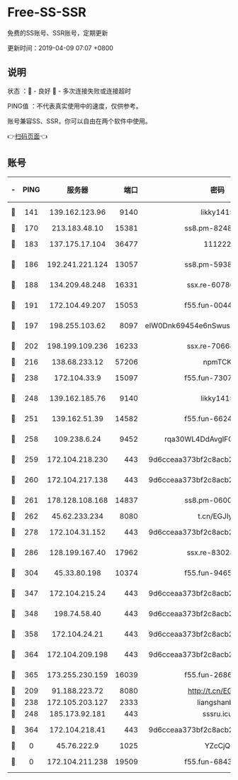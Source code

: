 # Free-SS-SSR

免费的SS账号、SSR账号，定期更新

更新时间：2019-04-09 07:07 +0800

## 说明

状态     ：🙂 - 良好 🙁 - 多次连接失败或连接超时

PING值   ：不代表真实使用中的速度，仅供参考。

账号兼容SS、SSR，你可以自由在两个软件中使用。

👉[扫码页面](https://liesauer.github.io/Free-SS-SSR/)👈

## 账号

|-|PING|服务器|端口|密码|加密方式|区域|
|:----:|:----:|:-----:|-----:|:----:|:----:|:----:|
|🙂|141|139.162.123.96|9140|likky1415|aes-256-cfb|JP|
|🙂|170|213.183.48.10|15381|ss8.pm-82487575|rc4-md5|RU|
|🙂|183|137.175.17.104|36477|111222|aes-256-cfb|CN|
|🙂|186|192.241.221.124|13057|ss8.pm-59380091|aes-256-cfb|US|
|🙂|188|134.209.48.248|16331|ssx.re-60780251|aes-256-cfb|US|
|🙂|191|172.104.49.207|15053|f55.fun-00442983|aes-256-cfb|SG|
|🙂|197|198.255.103.62|8097|eIW0Dnk69454e6nSwuspv9DmS201tQ0D|aes-256-cfb|US|
|🙂|202|198.199.109.236|16233|ssx.re-70668248|aes-256-cfb|US|
|🙂|216|138.68.233.12|57206|npmTCK|rc4-md5|US|
|🙂|238|172.104.33.9|15097|f55.fun-73077519|aes-256-cfb|SG|
|🙂|248|139.162.185.76|9140|likky1415|aes-256-cfb|DE|
|🙂|251|139.162.51.39|14582|f55.fun-66240156|aes-256-cfb|SG|
|🙂|258|109.238.6.24|9452|rqa30WL4DdAvgIFG6Fs3znzTa|aes-256-cfb|FR|
|🙂|259|172.104.218.230|443|9d6cceaa373bf2c8acb22e60b6a58be6|aes-256-cfb|US|
|🙂|260|172.104.217.138|443|9d6cceaa373bf2c8acb22e60b6a58be6|aes-256-cfb|US|
|🙂|261|178.128.108.168|14837|ss8.pm-06000886|aes-256-cfb|SG|
|🙂|262|45.62.233.234|8080|t.cn/EGJIyrl|rc4-md5|CA|
|🙂|278|172.104.31.152|443|9d6cceaa373bf2c8acb22e60b6a58be6|aes-256-cfb|US|
|🙂|286|128.199.167.40|17962|ssx.re-83028997|aes-256-cfb|SG|
|🙂|304|45.33.80.198|10374|f55.fun-94658580|aes-256-cfb|US|
|🙂|347|172.104.215.24|443|9d6cceaa373bf2c8acb22e60b6a58be6|aes-256-cfb|US|
|🙂|348|198.74.58.40|443|9d6cceaa373bf2c8acb22e60b6a58be6|aes-256-cfb|US|
|🙂|358|172.104.24.21|443|9d6cceaa373bf2c8acb22e60b6a58be6|aes-256-cfb|US|
|🙂|364|172.104.209.198|443|9d6cceaa373bf2c8acb22e60b6a58be6|aes-256-cfb|US|
|🙂|365|173.255.230.159|16039|f55.fun-26864065|aes-256-cfb|US|
|🙂|209|91.188.223.72|8080|http://t.cn/EGJIyrl|rc4-md5|RU|
|🙂|238|172.105.203.127|2333|liangshanbo|chacha20|JP|
|🙂|248|185.173.92.181|443|sssru.icu|rc4-md5|RU|
|🙁|364|172.104.218.41|443|9d6cceaa373bf2c8acb22e60b6a58be6|aes-256-cfb|US|
|🙁|0|45.76.222.9|1025|YZcCjQ|rc4-md5|JP|
|🙁|0|172.104.211.238|19509|f55.fun-68433460|aes-256-cfb|US|
